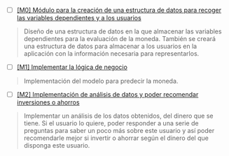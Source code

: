 - [ ] [[M0] Módulo para la creación de una estructura de datos para recoger las variables dependientes y a los usuarios](https://github.com/ignaciotitos/IV---HealthForAll/milestone/1) 
> Diseño de una estructura de datos en la que almacenar las variables dependientes para la evaluación de la moneda. También se creará una estructura de datos para almacenar a los usuarios en la aplicación con la información necesaria para representarlos.
- [ ] [[M1] Implementar la lógica de negocio](https://github.com/ignaciotitos/IV---HealthForAll/milestone/3)
> Implementación del modelo para predecir la moneda.
- [ ] [[M2] Implementación de análisis de datos y poder recomendar inversiones o ahorros](https://github.com/ignaciotitos/IV---HealthForAll/milestone/4)
> Implementar un análisis de los datos obtenidos, del dinero que se tiene. Si el usuario lo quiere, poder responder a una serie de preguntas para saber un poco más sobre este usuario y así poder recomendarle mejor si invertir o ahorrar según el dinero del que disponga este usuario.
